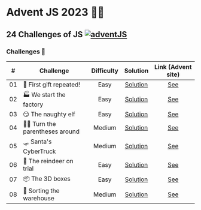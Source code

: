 # Advent JS 2023 🎄🎁

## 24 Challenges of JS [![adventJS](https://img.shields.io/badge/AdventJS-000?style=flat-square&logo=JavaScript&logoColor=FFE800)](https://adventjs.dev)

### Challenges 🎯

|  #  |         Challenge                |     Difficulty      |     Solution               |     Link (Advent site)      |
| --  |     -----------------            | :-----------------: | :-------------:            | :-------------------------: |
| 01  | 🎁 First gift repeated!         |         Easy        | [Solution](/Challenge%201)  | [See](https://adventjs.dev/en/challenges/2023/1) |
| 02  | 🏭 We start the factory         |         Easy        | [Solution](/Challenge%202)  | [See](https://adventjs.dev/en/challenges/2023/2) |
| 03  | 😏 The naughty elf              |         Easy        | [Solution](/Challenge%203)  | [See](https://adventjs.dev/en/challenges/2023/3) |
| 04  | 😵‍💫 Turn the parentheses around  |        Medium       | [Solution](/Challenge%204/) | [See](https://adventjs.dev/en/challenges/2023/4) |
| 05  | 🛷 Santa's CyberTruck           |        Medium       | [Solution](/Challenge%205/) | [See](https://adventjs.dev/en/challenges/2023/5) |
| 06  | 🦌 The reindeer on trial        |         Easy        | [Solution](/Challenge%206/) | [See](https://adventjs.dev/en/challenges/2023/6) |
| 07  | 📦 The 3D boxes                 |         Easy        | [Solution](/Challenge%207/) | [See](https://adventjs.dev/en/challenges/2023/7) |
| 08  | 🏬 Sorting the warehouse        |        Medium       | [Solution](/Challenge%208/) | [See](https://adventjs.dev/en/challenges/2023/8) |